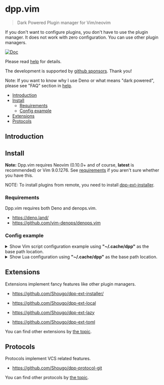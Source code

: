 # dpp.vim

> Dark Powered Plugin manager for Vim/neovim

If you don't want to configure plugins, you don't have to use the plugin
manager. It does not work with zero configuration. You can use other plugin
managers.

[![Doc](https://img.shields.io/badge/doc-%3Ah%20dpp-orange.svg)](doc/dpp.txt)

Please read [help](doc/dpp.txt) for details.

The development is supported by
[github sponsors](https://github.com/sponsors/Shougo/). Thank you!

Note: If you want to know why I use Deno or what means "dark powered", please
see "FAQ" section in [help](doc/dpp.txt).

<!-- vim-markdown-toc GFM -->

- [Introduction](#introduction)
- [Install](#install)
  - [Requirements](#requirements)
  - [Config example](#config-example)
- [Extensions](#extensions)
- [Protocols](#protocols)

<!-- vim-markdown-toc -->

## Introduction

## Install

**Note:** Dpp.vim requires Neovim (0.10.0+ and of course, **latest** is
recommended) or Vim 9.0.1276. See [requirements](#requirements) if you aren't
sure whether you have this.

NOTE: To install plugins from remote, you need to install
[dpp-ext-installer](https://github.com/Shougo/dpp-ext-installer).

### Requirements

Dpp.vim requires both Deno and denops.vim.

- <https://deno.land/>
- <https://github.com/vim-denops/denops.vim>

### Config example

<details>
  <summary>
    Show Vim script configuration example using
    <strong>"~/.cache/dpp"</strong> as the base path location.
  </summary>

```vim
" Ward off unexpected things that your distro might have made, as
" well as sanely reset options when re-sourcing .vimrc
set nocompatible

" Set dpp base path (required)
const s:dpp_base = '~/.cache/dpp/'

" Set dpp source path (required)
" NOTE: The plugins must be cloned before.
const s:dpp_src = '~/.cache/dpp/repos/github.com/Shougo/dpp.vim'
const s:denops_src = '~/.cache/dpp/repos/github.com/denops/denops.vim'
"const s:denops_installer =
"\ '~/.cache/dpp/repos/github.com/Shougo/dpp-ext-installer'

" Set dpp runtime path (required)
execute 'set runtimepath^=' .. s:dpp_src

if s:dpp_base->dpp#min#load_state()
  " NOTE: dpp#make_state() requires denops.vim
  " NOTE: denops.vim and dpp plugins are must be added
  execute 'set runtimepath^=' .. s:denops_src
  "execute 'set runtimepath^=' .. s:denops_installer

  autocmd User DenopsReady
  \ : echohl WarningMsg
  \ | echomsg 'dpp load_state() is failed'
  \ | echohl NONE
  \ | call dpp#make_state(s:dpp_base, '{TypeScript config file path}')
endif

autocmd User Dpp:makeStatePost
      \ : echohl WarningMsg
      \ | echomsg 'dpp make_state() is done'
      \ | echohl NONE

" Attempt to determine the type of a file based on its name and
" possibly its " contents. Use this to allow intelligent
" auto-indenting " for each filetype, and for plugins that are
" filetype specific.
filetype indent plugin on

" Enable syntax highlighting
if has('syntax')
  syntax on
endif
```

</details>

<details>
  <summary>
    Show Lua configuration using <strong>"~/.cache/dpp"</strong> as the base
    path location.
  </summary>

```lua
local dppSrc = "~/.cache/dpp/repos/github.com/Shougo/dpp.vim"
local denopsSrc = "~/.cache/dpp/repos/github.com/denops/denops.vim"
--local denopsInstaller =
--  "~/.cache/dpp/repos/github.com/Shougo/dpp-ext-installer"

vim.opt.runtimepath:prepend(dppSrc)

local dpp = require("dpp")

local dppBase = "~/.cache/dpp"
if dpp.load_state(dppBase) then
  vim.opt.runtimepath:prepend(denopsSrc)
  --vim.opt.runtimepath:prepend(denopsInstaller)

  vim.api.nvim_create_autocmd("User", {
    pattern = "DenopsReady",
    callback = function()
      vim.notify("dpp load_state() is failed")
      dpp.make_state(dppBase, {TypeScript config file path})
    end,
  })
end

vim.api.nvim_create_autocmd("User", {
  pattern = "Dpp:makeStatePost",
  callback = function()
    vim.notify("dpp make_state() is done")
  end,
})

vim.cmd("filetype indent plugin on")
vim.cmd("syntax on")
```

</details>

## Extensions

Extensions implement fancy features like other plugin managers.

- <https://github.com/Shougo/dpp-ext-installer/>

- <https://github.com/Shougo/dpp-ext-local>

- <https://github.com/Shougo/dpp-ext-lazy>

- <https://github.com/Shougo/dpp-ext-toml>

You can find other extensions by
[the topic](https://github.com/topics/dpp-exts).

## Protocols

Protocols implement VCS related features.

- <https://github.com/Shougo/dpp-protocol-git>

You can find other protocols by
[the topic](https://github.com/Shougo/dpp-protocols).
